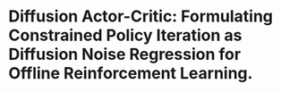# Diffusion Actor-Critic: Formulating Constrained Policy Iteration as Diffusion Noise Regression for Offline Reinforcement Learning.


